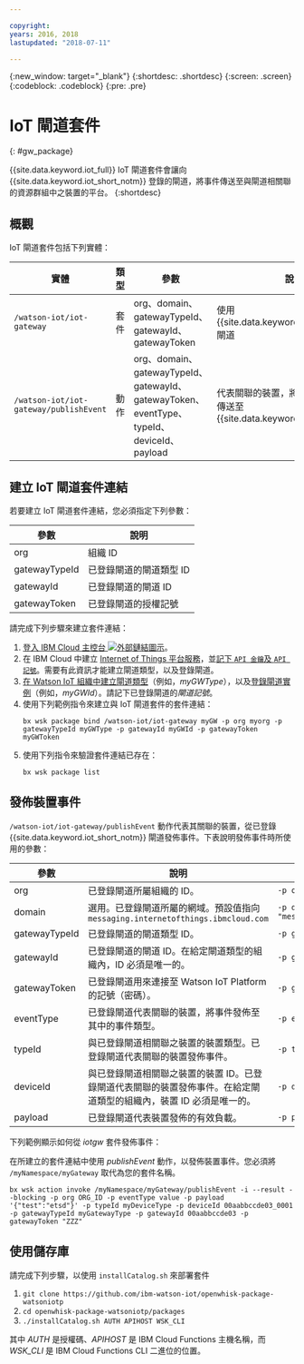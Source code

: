```yaml
---

copyright:
years: 2016, 2018
lastupdated: "2018-07-11"

---
```


{:new_window: target="\_blank"}
{:shortdesc: .shortdesc}
{:screen: .screen}
{:codeblock: .codeblock}
{:pre: .pre}

# IoT 閘道套件 
{: #gw_package}

{{site.data.keyword.iot_full}} IoT 閘道套件會讓向 {{site.data.keyword.iot_short_notm}} 登錄的閘道，將事件傳送至與閘道相關聯的資源群組中之裝置的平台。
{:shortdesc}


## 概觀

IoT 閘道套件包括下列實體：

|實體   |類型|參數       |說明|
| --- | --- | --- | --- |
|`/watson-iot/iot-gateway` |套件 |org、domain、gatewayTypeId、gatewayId、gatewayToken  |使用 {{site.data.keyword.iot_short_notm}} 閘道|
|`/watson-iot/iot-gateway/publishEvent` |動作 |org、domain、gatewayTypeId、gatewayId、gatewayToken、eventType、typeId、deviceId、payload |代表關聯的裝置，將事件從已登錄閘道傳送至 {{site.data.keyword.iot_short_notm}}   |

## 建立 IoT 閘道套件連結
若要建立 IoT 閘道套件連結，您必須指定下列參數：

|參數|說明|
| --- | ---  |
|org |組織 ID|
| gatewayTypeId|已登錄閘道的閘道類型 ID|
|gatewayId |已登錄閘道的閘道 ID|
|gatewayToken |已登錄閘道的授權記號|


請完成下列步驟來建立套件連結：  
1. [登入 IBM Cloud 主控台 ![外部鏈結圖示](../../../icons/launch-glyph.svg)](https://console.ng.bluemix.net/)。
2. 在 IBM Cloud 中建立 [Internet of Things 平台服務](https://console.bluemix.net/docs/services/IoT/index.html)，並[記下 `API 金鑰`及 `API 記號`](https://console.bluemix.net/docs/services/IoT/platform_authorization.html#connecting-applications)。需要有此資訊才能建立閘道類型，以及登錄閘道。
3. [在 Watson IoT 組織中建立閘道類型](https://console.bluemix.net/docs/services/IoT/gateways/dashboard.html)（例如，*myGWType*），以及[登錄閘道實例](https://console.bluemix.net/docs/services/IoT/gateways/dashboard.html)（例如，*myGWId*）。請記下已登錄閘道的*閘道記號*。
4. 使用下列範例指令來建立與 IoT 閘道套件的套件連結：
   ```
   bx wsk package bind /watson-iot/iot-gateway myGW -p org myorg -p gatewayTypeId myGWType -p gatewayId myGWId -p gatewayToken myGWToken
   ```
5. 使用下列指令來驗證套件連結已存在：  
   ```
   bx wsk package list
   ```

## 發佈裝置事件

`/watson-iot/iot-gateway/publishEvent` 動作代表其關聯的裝置，從已登錄 {{site.data.keyword.iot_short_notm}} 閘道發佈事件。下表說明發佈事件時所使用的參數：  

參數|說明|範例
------------- | ------------- | -------------
org |已登錄閘道所屬組織的 ID。|`-p org "uguhsp"`
domain |選用。已登錄閘道所屬的網域。預設值指向 `messaging.internetofthings.ibmcloud.com` |`-p domain "messaging.internetofthings.ibmcloud.com"`
 gatewayTypeId|已登錄閘道的閘道類型 ID。|`-p gatewayTypeId "myGatewayType"`
gatewayId |已登錄閘道的閘道 ID。在給定閘道類型的組織內，ID 必須是唯一的。|`-p gatewayId "00aabbccde03"`
gatewayToken |已登錄閘道用來連接至 Watson IoT Platform 的記號（密碼）。|`-p gatewayToken "ZZZ"`
eventType|已登錄閘道代表關聯的裝置，將事件發佈至其中的事件類型。|`-p eventType "evt"`
typeId|與已登錄閘道相關聯之裝置的裝置類型。已登錄閘道代表關聯的裝置發佈事件。|`-p typeId "myDeviceType"`
deviceId |與已登錄閘道相關聯之裝置的裝置 ID。已登錄閘道代表關聯的裝置發佈事件。在給定閘道類型的組織內，裝置 ID 必須是唯一的。|`-p deviceId "00aabbccde03_0001"`
payload|已登錄閘道代表裝置發佈的有效負載。|`-p payload "{'d':{'temp':38}}"`


下列範例顯示如何從 *iotgw* 套件發佈事件：

在所建立的套件連結中使用 *publishEvent* 動作，以發佈裝置事件。您必須將 `/myNamespace/myGateway` 取代為您的套件名稱。

 ``` 
 bx wsk action invoke /myNamespace/myGateway/publishEvent -i --result --blocking -p org ORG_ID -p eventType value -p payload '{"test":"etsd"}' -p typeId myDeviceType -p deviceId 00aabbccde03_0001 -p gatewayTypeId myGatewayType -p gatewayId 00aabbccde03 -p gatewayToken "ZZZ"
 ```

 ## 使用儲存庫

請完成下列步驟，以使用 `installCatalog.sh` 來部署套件
1. `git clone https://github.com/ibm-watson-iot/openwhisk-package-watsoniotp`
2. `cd openwhisk-package-watsoniotp/packages`
3. `./installCatalog.sh AUTH APIHOST WSK_CLI`

其中 *AUTH* 是授權碼、*APIHOST* 是 IBM Cloud Functions 主機名稱，而 *WSK_CLI* 是 IBM Cloud Functions CLI 二進位的位置。
